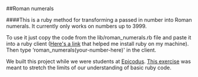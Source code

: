 ##Roman numerals

####This is a ruby method for transforming a passed in number into Roman numerals. It currently only works on numbers up to 3999.

To use it just copy the code from the lib/roman_numerals.rb file and paste it into a ruby client ([Here's a link](http://www.learnhowtoprogram.com/lessons/installing-ruby) that helped me install ruby on my machine). Then type ‘roman_numerals(your-number-here)' in the client.

We built this project while we were students at [Epicodus](http://www.epicodus.com/). [This exercise](http://www.learnhowtoprogram.com/lessons/roman-numerals) was meant to stretch the limits of our understanding of basic ruby code.
